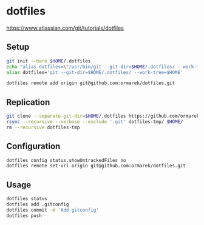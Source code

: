 # dotfiles

https://www.atlassian.com/git/tutorials/dotfiles

## Setup

```sh
git init --bare $HOME/.dotfiles
echo "alias dotfiles=\"/usr/bin/git --git-dir=$HOME/.dotfiles/ --work-tree=$HOME\"" >> $HOME/.zprofile
alias dotfiles='git --git-dir=$HOME/.dotfiles/ --work-tree=$HOME'

dotfiles remote add origin git@github.com:ormarek/dotfiles.git
```

## Replication

```sh
git clone --separate-git-dir=$HOME/.dotfiles https://github.com/ormarek/dotfiles.git dotfiles-tmp
rsync --recursive --verbose --exclude '.git' dotfiles-tmp/ $HOME/
rm --recursive dotfiles-tmp
```

## Configuration

```sh
dotfiles config status.showUntrackedFiles no
dotfiles remote set-url origin git@github.com:ormarek/dotfiles.git
```

## Usage

```sh
dotfiles status
dotfiles add .gitconfig
dotfiles commit -m 'Add gitconfig'
dotfiles push
```
